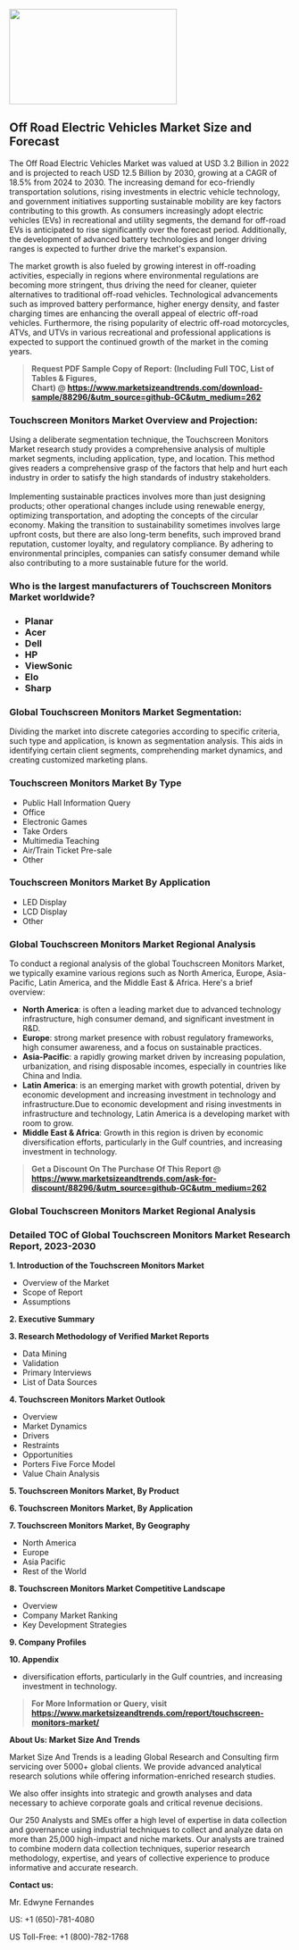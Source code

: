 <p><img class="alignnone size-medium wp-image-20088" src="https://ffe5etoiles.com/wp-content/uploads/2024/12/MST1-300x171.png" alt="" width="300" height="171" /></p><h2>Off Road Electric Vehicles Market Size and Forecast</h2><p>The Off Road Electric Vehicles Market was valued at USD 3.2 Billion in 2022 and is projected to reach USD 12.5 Billion by 2030, growing at a CAGR of 18.5% from 2024 to 2030. The increasing demand for eco-friendly transportation solutions, rising investments in electric vehicle technology, and government initiatives supporting sustainable mobility are key factors contributing to this growth. As consumers increasingly adopt electric vehicles (EVs) in recreational and utility segments, the demand for off-road EVs is anticipated to rise significantly over the forecast period. Additionally, the development of advanced battery technologies and longer driving ranges is expected to further drive the market's expansion.</p><p>The market growth is also fueled by growing interest in off-roading activities, especially in regions where environmental regulations are becoming more stringent, thus driving the need for cleaner, quieter alternatives to traditional off-road vehicles. Technological advancements such as improved battery performance, higher energy density, and faster charging times are enhancing the overall appeal of electric off-road vehicles. Furthermore, the rising popularity of electric off-road motorcycles, ATVs, and UTVs in various recreational and professional applications is expected to support the continued growth of the market in the coming years.</p></p><blockquote id="" class=""><strong>Request PDF Sample Copy of Report: (Including Full TOC, List of Tables &amp; Figures, Chart)&nbsp;@&nbsp;<strong><a href="https://www.marketsizeandtrends.com/download-sample/88296/&utm_source=github-GC&utm_medium=262" target="_blank">https://www.marketsizeandtrends.com/download-sample/88296/&utm_source=github-GC&utm_medium=262</a></strong></strong></blockquote><h3 id="" class="">Touchscreen Monitors Market&nbsp;Overview and Projection:</h3><p id="" class="">Using a deliberate segmentation technique, the Touchscreen Monitors Market research study provides a comprehensive analysis of multiple market segments, including application, type, and location. This method gives readers a comprehensive grasp of the factors that help and hurt each industry in order to satisfy the high standards of industry stakeholders. <br /> <br />Implementing sustainable practices involves more than just designing products; other operational changes include using renewable energy, optimizing transportation, and adopting the concepts of the circular economy. Making the transition to sustainability sometimes involves large upfront costs, but there are also long-term benefits, such improved brand reputation, customer loyalty, and regulatory compliance. By adhering to environmental principles, companies can satisfy consumer demand while also contributing to a more sustainable future for the world.</p><h3 id="" class="">Who is the largest manufacturers of&nbsp;Touchscreen Monitors Market worldwide?</h3><h3 class=""><p><ul><li>Planar </li><li> Acer </li><li> Dell </li><li> HP </li><li> ViewSonic </li><li> Elo </li><li> Sharp</li></ul></p></h3><h3 id="" class="">Global&nbsp;Touchscreen Monitors Market Segmentation:</h3><p id="" class="">Dividing the market into discrete categories according to specific criteria, such type and application, is known as segmentation analysis. This aids in identifying certain client segments, comprehending market dynamics, and creating customized marketing plans.</p><h3 id="" class="">Touchscreen Monitors Market&nbsp;By Type</h3><p><p><ul><li>Public Hall Information Query </li><li> Office </li><li> Electronic Games </li><li> Take Orders </li><li> Multimedia Teaching </li><li> Air/Train Ticket Pre-sale </li><li> Other</p></li></ul></p></p><h3 id="" class="">Touchscreen Monitors Market&nbsp;By Application</h3><p class=""><p><ul><li>LED Display </li><li> LCD Display </li><li> Other</li></ul></p></p><h3 id="" class="">Global Touchscreen Monitors Market Regional Analysis</h3><p id="" class="">To conduct a regional analysis of the global Touchscreen Monitors Market, we typically examine various regions such as North America, Europe, Asia-Pacific, Latin America, and the Middle East &amp; Africa. Here's a brief overview:</p><ul><li><strong>North America</strong>: is often a leading market due to advanced technology infrastructure, high consumer demand, and significant investment in R&amp;D.</li><li><strong>Europe</strong>: strong market presence with robust regulatory frameworks, high consumer awareness, and a focus on sustainable practices.</li><li><strong>Asia-Pacific</strong>: a rapidly growing market driven by increasing population, urbanization, and rising disposable incomes, especially in countries like China and India.</li><li><strong>Latin America</strong>: is an emerging market with growth potential, driven by economic development and increasing investment in technology and infrastructure.Due to economic development and rising investments in infrastructure and technology, Latin America is a developing market with room to grow.</li><li><strong>Middle East &amp; Africa</strong>: Growth in this region is driven by economic diversification efforts, particularly in the Gulf countries, and increasing investment in technology.</li></ul><blockquote id="" class=""><strong>Get a Discount On The Purchase Of This Report @ <strong><a href="https://www.marketsizeandtrends.com/ask-for-discount/88296/&utm_source=github-GC&utm_medium=262" target="_blank">https://www.marketsizeandtrends.com/ask-for-discount/88296/&utm_source=github-GC&utm_medium=262</a></strong></strong></blockquote><h3 id="" class="">Global Touchscreen Monitors Market Regional Analysis</h3><h3 id="" class="">Detailed TOC of Global Touchscreen Monitors Market Research Report, 2023-2030</h3><p id="" class=""><strong>1. Introduction of the Touchscreen Monitors Market</strong></p><ul><li>Overview of the Market</li><li>Scope of Report</li><li>Assumptions</li></ul><p id="" class=""><strong>2. Executive Summary</strong></p><p id="" class=""><strong>3. Research Methodology of Verified Market Reports</strong></p><ul><li>Data Mining</li><li>Validation</li><li>Primary Interviews</li><li>List of Data Sources</li></ul><p id="" class=""><strong>4. Touchscreen Monitors Market Outlook</strong></p><ul><li>Overview</li><li>Market Dynamics</li><li>Drivers</li><li>Restraints</li><li>Opportunities</li><li>Porters Five Force Model</li><li>Value Chain Analysis</li></ul><p id="" class=""><strong>5. Touchscreen Monitors Market, By Product</strong></p><p id="" class=""><strong>6. Touchscreen Monitors Market, By Application</strong></p><p id="" class=""><strong>7. Touchscreen Monitors Market, By Geography</strong></p><ul><li>North America</li><li>Europe</li><li>Asia Pacific</li><li>Rest of the World</li></ul><p id="" class=""><strong>8. Touchscreen Monitors Market Competitive Landscape</strong></p><ul><li>Overview</li><li>Company Market Ranking</li><li>Key Development Strategies</li></ul><p id="" class=""><strong>9. Company Profiles</strong></p><p id="" class=""><strong>10. Appendix</strong></p><ul><li>diversification efforts, particularly in the Gulf countries, and increasing investment in technology.</li></ul><blockquote id="" class=""><strong>For More Information or Query, visit <strong><strong><a href="https://www.marketsizeandtrends.com/report/touchscreen-monitors-market/" target="_blank">https://www.marketsizeandtrends.com/report/touchscreen-monitors-market/</a></strong></strong></strong></blockquote><p id="" class=""><strong>About Us: Market Size And Trends</strong></p><p id="" class="">Market Size And Trends is a leading Global Research and Consulting firm servicing over 5000+ global clients. We provide advanced analytical research solutions while offering information-enriched research studies.</p><p id="" class="">We also offer insights into strategic and growth analyses and data necessary to achieve corporate goals and critical revenue decisions.</p><p id="" class="">Our 250 Analysts and SMEs offer a high level of expertise in data collection and governance using industrial techniques to collect and analyze data on more than 25,000 high-impact and niche markets. Our analysts are trained to combine modern data collection techniques, superior research methodology, expertise, and years of collective experience to produce informative and accurate research.</p><p id="" class=""><strong>Contact us:</strong></p><p id="" class="">Mr. Edwyne Fernandes</p><p id="" class="">US: +1 (650)-781-4080</p><p id="" class="">US Toll-Free: +1 (800)-782-1768</p>
